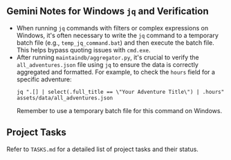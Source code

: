 ## Gemini Notes for Windows `jq` and Verification

- When running `jq` commands with filters or complex expressions on Windows, it's often necessary to write the `jq` command to a temporary batch file (e.g., `temp_jq_command.bat`) and then execute the batch file. This helps bypass quoting issues with `cmd.exe`.
- After running `maintaindb/aggregator.py`, it's crucial to verify the `all_adventures.json` file using `jq` to ensure the data is correctly aggregated and formatted. For example, to check the `hours` field for a specific adventure:
  ```
  jq ".[] | select(.full_title == \"Your Adventure Title\") | .hours" assets/data/all_adventures.json
  ```
  Remember to use a temporary batch file for this command on Windows.

## Project Tasks

Refer to `TASKS.md` for a detailed list of project tasks and their status.
